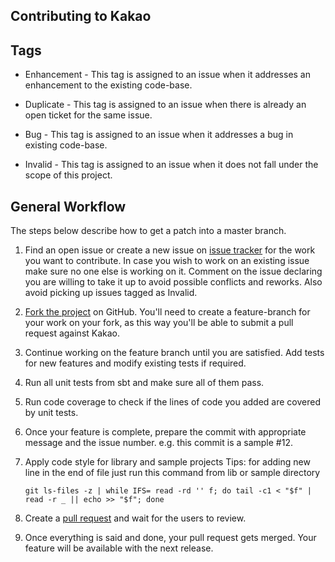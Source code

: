 Contributing to Kakao
------------------------------------


Tags
----

* Enhancement - This tag is assigned to an issue when it addresses an enhancement to the existing code-base.

* Duplicate - This tag is assigned to an issue when there is already an open ticket for the same issue.

* Bug - This tag is assigned to an issue when it addresses a bug in existing code-base.

* Invalid - This tag is assigned to an issue when it does not fall under the scope of this project.

General Workflow
----------------

The steps below describe how to get a patch into a master branch.

1. Find an open issue or create a new issue on [issue tracker](https://github.com/agoda-com/kakao/issues) for the work you want to
   contribute. In case you wish to work on an existing issue make sure no one else is working on it. Comment on the issue declaring you are
   willing to take it up to avoid possible conflicts and reworks. Also avoid picking up issues tagged as Invalid.
2. [Fork the project](https://github.com/agoda-com/kakao#fork-destination-box) on GitHub. You'll need to create a feature-branch for your
   work on your fork, as this way you'll be able to submit a pull request against Kakao.
3. Continue working on the feature branch until you are satisfied. Add tests for new features and modify existing tests if required.
4. Run all unit tests from sbt and make sure all of them pass.
5. Run code coverage to check if the lines of code you added are covered by unit tests.
6. Once your feature is complete, prepare the commit with appropriate message and the issue number. e.g. this commit is a sample #12.
7. Apply code style for library and sample projects
   Tips: for adding new line in the end of file just run this command from lib or sample directory

   ```git ls-files -z | while IFS= read -rd '' f; do tail -c1 < "$f" | read -r _ || echo >> "$f"; done```
8. Create a [pull request](https://help.github.com/articles/about-pull-requests/) and wait for the users to review.
9. Once everything is said and done, your pull request gets merged. Your feature will be available with the next release.

